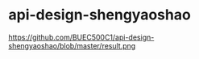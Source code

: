 # api-design-shengyaoshao
https://github.com/BUEC500C1/api-design-shengyaoshao/blob/master/result.png
